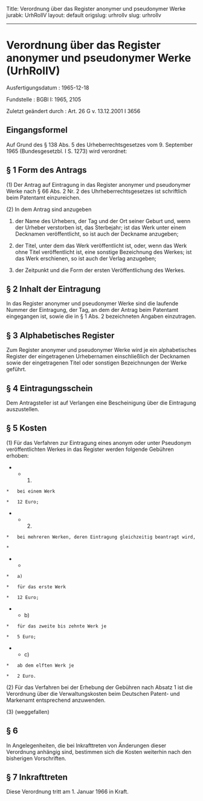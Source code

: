 Title: Verordnung über das Register anonymer und pseudonymer Werke
jurabk: UrhRollV
layout: default
origslug: urhrollv
slug: urhrollv

---

# Verordnung über das Register anonymer und pseudonymer Werke (UrhRollV)

Ausfertigungsdatum
:   1965-12-18

Fundstelle
:   BGBl I: 1965, 2105

Zuletzt geändert durch
:   Art. 26 G v. 13.12.2001 I 3656


## Eingangsformel

Auf Grund des § 138 Abs. 5 des Urheberrechtsgesetzes vom 9. September
1965 (Bundesgesetzbl. I S. 1273) wird verordnet:


## § 1 Form des Antrags

(1) Der Antrag auf Eintragung in das Register anonymer und pseudonymer
Werke nach § 66 Abs. 2 Nr. 2 des Uhrheberrechtsgesetzes ist
schriftlich beim Patentamt einzureichen.

(2) In dem Antrag sind anzugeben

1.  der Name des Urhebers, der Tag und der Ort seiner Geburt und, wenn der
    Urheber verstorben ist, das Sterbejahr; ist das Werk unter einem
    Decknamen veröffentlicht, so ist auch der Deckname anzugeben;


2.  der Titel, unter dem das Werk veröffentlicht ist, oder, wenn das Werk
    ohne Titel veröffentlicht ist, eine sonstige Bezeichnung des Werkes;
    ist das Werk erschienen, so ist auch der Verlag anzugeben;


3.  der Zeitpunkt und die Form der ersten Veröffentlichung des Werkes.





## § 2 Inhalt der Eintragung

In das Register anonymer und pseudonymer Werke sind die laufende
Nummer der Eintragung, der Tag, an dem der Antrag beim Patentamt
eingegangen ist, sowie die in § 1 Abs. 2 bezeichneten Angaben
einzutragen.


## § 3 Alphabetisches Register

Zum Register anonymer und pseudonymer Werke wird je ein alphabetisches
Register der eingetragenen Urhebernamen einschließlich der Decknamen
sowie der eingetragenen Titel oder sonstigen Bezeichnungen der Werke
geführt.


## § 4 Eintragungsschein

Dem Antragsteller ist auf Verlangen eine Bescheinigung über die
Eintragung auszustellen.


## § 5 Kosten

(1) Für das Verfahren zur Eintragung eines anonym oder unter Pseudonym
veröffentlichten Werkes in das Register werden folgende Gebühren
erhoben:

*    *   1.

    *   bei einem Werk

    *   12 Euro;


*    *   2.

    *   bei mehreren Werken, deren Eintragung gleichzeitig beantragt wird,

    *

*    *
    *   a)

    *   für das erste Werk

    *   12 Euro;


*    *   b)

    *   für das zweite bis zehnte Werk je

    *   5 Euro;


*    *   c)

    *   ab dem elften Werk je

    *   2 Euro.




(2) Für das Verfahren bei der Erhebung der Gebühren nach Absatz 1 ist
die Verordnung über die Verwaltungskosten beim Deutschen Patent- und
Markenamt entsprechend anzuwenden.

(3) (weggefallen)


## § 6

In Angelegenheiten, die bei Inkrafttreten von Änderungen dieser
Verordnung anhängig sind, bestimmen sich die Kosten weiterhin nach den
bisherigen Vorschriften.


## § 7 Inkrafttreten

Diese Verordnung tritt am 1. Januar 1966 in Kraft.

